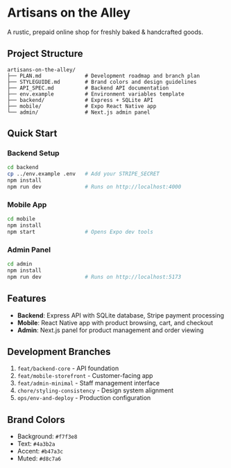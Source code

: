 # Artisans on the Alley

A rustic, prepaid online shop for freshly baked & handcrafted goods.

## Project Structure

```
artisans-on-the-alley/
├── PLAN.md              # Development roadmap and branch plan
├── STYLEGUIDE.md        # Brand colors and design guidelines
├── API_SPEC.md          # Backend API documentation
├── env.example          # Environment variables template
├── backend/             # Express + SQLite API
├── mobile/              # Expo React Native app
└── admin/               # Next.js admin panel
```

## Quick Start

### Backend Setup
```bash
cd backend
cp ../env.example .env   # Add your STRIPE_SECRET
npm install
npm run dev              # Runs on http://localhost:4000
```

### Mobile App
```bash
cd mobile
npm install
npm start                # Opens Expo dev tools
```

### Admin Panel
```bash
cd admin
npm install
npm run dev              # Runs on http://localhost:5173
```

## Features

- **Backend**: Express API with SQLite database, Stripe payment processing
- **Mobile**: React Native app with product browsing, cart, and checkout
- **Admin**: Next.js panel for product management and order viewing

## Development Branches

1. `feat/backend-core` - API foundation
2. `feat/mobile-storefront` - Customer-facing app
3. `feat/admin-minimal` - Staff management interface
4. `chore/styling-consistency` - Design system alignment
5. `ops/env-and-deploy` - Production configuration

## Brand Colors

- Background: `#f7f3e8`
- Text: `#4a3b2a`
- Accent: `#b47a3c`
- Muted: `#d8c7a6`
